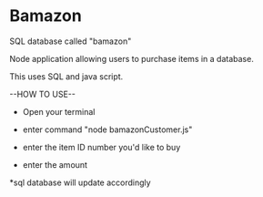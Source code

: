 # Bamazon

SQL database called "bamazon"

Node application allowing users to purchase items in a database.

This uses SQL and java script.

--HOW TO USE--

* Open your terminal
* enter command "node bamazonCustomer.js"

* enter the item ID number you'd like to buy
* enter the amount

*sql database will update accordingly




